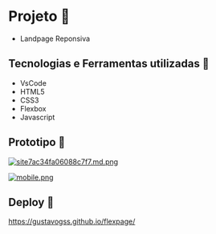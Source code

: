 # Projeto :rocket:
- Landpage Reponsiva

## Tecnologias e Ferramentas utilizadas :robot:
- VsCode
- HTML5
- CSS3
- Flexbox
- Javascript

## Prototipo 🏃

[![site7ac34fa06088c7f7.md.png](https://gustavosouza.dev.br/images/images/2021/09/30/site7ac34fa06088c7f7.md.png)](https://gustavosouza.dev.br/images/image/FfcH)

[![mobile.png](https://gustavosouza.dev.br/images/images/2021/09/30/mobile.png)](https://gustavosouza.dev.br/images/image/FPlX)

## Deploy 🏃

https://gustavogss.github.io/flexpage/
